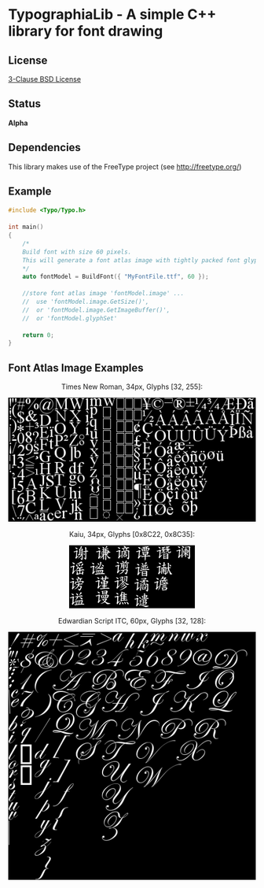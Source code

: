TypographiaLib - A simple C++ library for font drawing
======================================================

License
-------

[3-Clause BSD License](https://github.com/LukasBanana/GaussianLib/blob/master/LICENSE.txt)

Status
------

**Alpha**

Dependencies
------------
This library makes use of the FreeType project (see http://freetype.org/)

Example
-------

```cpp
#include <Typo/Typo.h>

int main()
{
    /*
    Build font with size 60 pixels.
    This will generate a font atlas image with tightly packed font glyphs.
    */
    auto fontModel = BuildFont({ "MyFontFile.ttf", 60 });
    
    //store font atlas image 'fontModel.image' ...
    //  use 'fontModel.image.GetSize()',
    //  or 'fontModel.image.GetImageBuffer()',
    //  or 'fontModel.glyphSet'
    
    return 0;
}
```

Font Atlas Image Examples
-------------------------

<p align="center">Times New Roman, 34px, Glyphs [32, 255]:</p>
<p align="center"><img src="media/fontatlas_times.png" alt="media/fontatlas_times.png"/></p>

<p align="center">Kaiu, 34px, Glyphs [0x8C22, 0x8C35]:</p>
<p align="center"><img src="media/fontatlas_kaiu.png" alt="media/fontatlas_kaiu.png"/></p>

<p align="center">Edwardian Script ITC, 60px, Glyphs [32, 128]:</p>
<p align="center"><img src="media/fontatlas_edwardian_script.png" alt="media/fontatlas_edwardian_script.png"/></p>

